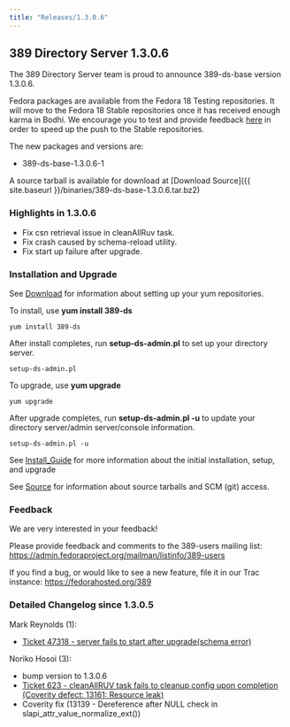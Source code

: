 ```yaml
---
title: "Releases/1.3.0.6"
---
```

389 Directory Server 1.3.0.6
----------------------------

The 389 Directory Server team is proud to announce 389-ds-base version 1.3.0.6.

Fedora packages are available from the Fedora 18 Testing repositories. It will move to the Fedora 18 Stable repositories once it has received enough karma in Bodhi. We encourage you to test and provide feedback [here](https://admin.fedoraproject.org/updates/389-ds-base-1.3.0.6-1.fc18) in order to speed up the push to the Stable repositories.

The new packages and versions are:

-   389-ds-base-1.3.0.6-1

A source tarball is available for download at [Download Source]({{ site.baseurl }}/binaries/389-ds-base-1.3.0.6.tar.bz2)

### Highlights in 1.3.0.6

-   Fix csn retrieval issue in cleanAllRuv task.
-   Fix crash caused by schema-reload utility.
-   Fix start up failure after upgrade.

### Installation and Upgrade

See [Download](../download.html) for information about setting up your yum repositories.

To install, use **yum install 389-ds**

`yum install 389-ds`

After install completes, run **setup-ds-admin.pl** to set up your directory server.

`setup-ds-admin.pl`

To upgrade, use **yum upgrade**

`yum upgrade`

After upgrade completes, run **setup-ds-admin.pl -u** to update your directory server/admin server/console information.

`setup-ds-admin.pl -u`

See [Install\_Guide](../legacy/install-guide.html) for more information about the initial installation, setup, and upgrade

See [Source](../development/source.html) for information about source tarballs and SCM (git) access.

### Feedback

We are very interested in your feedback!

Please provide feedback and comments to the 389-users mailing list: <https://admin.fedoraproject.org/mailman/listinfo/389-users>

If you find a bug, or would like to see a new feature, file it in our Trac instance: <https://fedorahosted.org/389>

### Detailed Changelog since 1.3.0.5

Mark Reynolds (1):

-   [Ticket 47318 - server fails to start after upgrade(schema error)](https://fedorahosted.org/389/ticket/47318)

Noriko Hosoi (3):

-   bump version to 1.3.0.6
-   [Ticket 623 - cleanAllRUV task fails to cleanup config upon completion (Coverity defect: 13161: Resource leak)](https://fedorahosted.org/389/ticket/623)
-   Coverity fix (13139 - Dereference after NULL check in slapi\_attr\_value\_normalize\_ext())

